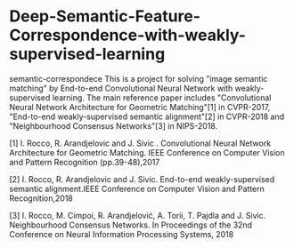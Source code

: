 # Deep-Semantic-Feature-Correspondence-with-weakly-supervised-learning
semantic-correspondece
This is a project for solving "image semantic matching" by End-to-end Convolutional Neural Network with weakly-supervised learning.
The main reference paper includes "Convolutional Neural Network Architecture for Geometric Matching"[1] in CVPR-2017, "End-to-end weakly-supervised semantic alignment"[2] in CVPR-2018
and "Neighbourhood Consensus Networks"[3] in NIPS-2018.  

[1] I. Rocco, R. Arandjelovic and J. Sivic . Convolutional Neural Network Architecture for Geometric Matching. IEEE Conference on Computer Vision and Pattern Recognition (pp.39-48),2017

[2] I. Rocco, R. Arandjelovic and J. Sivic. End-to-end weakly-supervised semantic alignment.IEEE Conference on Computer Vision and Pattern Recognition,2018

[3] I. Rocco, M. Cimpoi, R. Arandjelović, A. Torii, T. Pajdla and J. Sivic. Neighbourhood Consensus Networks. In Proceedings of the 32nd Conference on Neural Information Processing Systems, 2018

